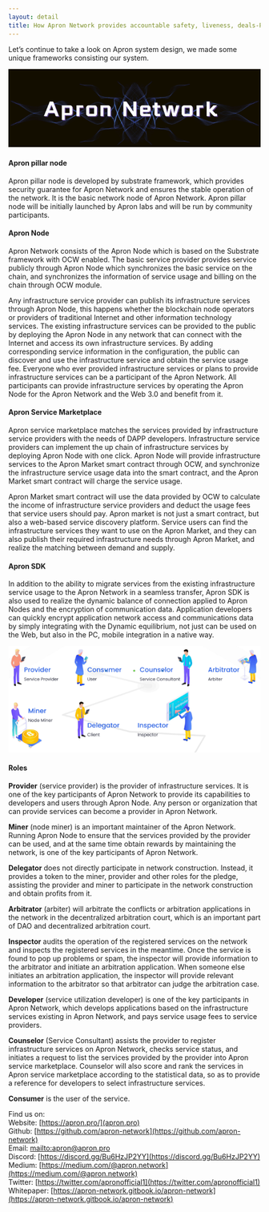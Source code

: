 ```yaml
---
layout: detail
title: How Apron Network provides accountable safety, liveness, deals-Part 2
---
```


Let’s continue to take a look on Apron system design, we made some unique frameworks consisting our system.

![safety](/assets/images/posts/20201219HowApronNetworkprovidesaccountablesafety3.png)

#### Apron pillar node
Apron pillar node is developed by substrate framework, which provides security guarantee for Apron Network and ensures the stable operation of the network. It is the basic network node of Apron Network. Apron pillar node will be initially launched by Apron labs and will be run by community participants.  

#### Apron Node
Apron Network consists of the Apron Node which is based on the Substrate framework with OCW enabled. The basic service provider provides service publicly through Apron Node which synchronizes the basic service on the chain, and synchronizes the information of service usage and billing on the chain through OCW module.  

Any infrastructure service provider can publish its infrastructure services through Apron Node, this happens whether the blockchain node operators or providers of traditional Internet and other information technology services. The existing infrastructure services can be provided to the public by deploying the Apron Node in any network that can connect with the Internet and access its own infrastructure services. By adding corresponding service information in the configuration, the public can discover and use the infrastructure service and obtain the service usage fee. Everyone who ever provided infrastructure services or plans to provide infrastructure services can be a participant of the Apron Network. All participants can provide infrastructure services by operating the Apron Node for the Apron Network and the Web 3.0 and benefit from it.  

#### Apron Service Marketplace
Apron service marketplace matches the services provided by infrastructure service providers with the needs of DAPP developers. Infrastructure service providers can implement the up chain of infrastructure services by deploying Apron Node with one click. Apron Node will provide infrastructure services to the Apron Market smart contract through OCW, and synchronize the infrastructure service usage data into the smart contract, and the Apron Market smart contract will charge the service usage.  

Apron Market smart contract will use the data provided by OCW to calculate the income of infrastructure service providers and deduct the usage fees that service users should pay. Apron market is not just a smart contract, but also a web-based service discovery platform. Service users can find the infrastructure services they want to use on the Apron Market, and they can also publish their required infrastructure needs through Apron Market, and realize the matching between demand and supply.  

#### Apron SDK
In addition to the ability to migrate services from the existing infrastructure service usage to the Apron Network in a seamless transfer, Apron SDK is also used to realize the dynamic balance of connection applied to Apron Nodes and the encryption of communication data. Application developers can quickly encrypt application network access and communications data by simply integrating with the Dynamic equilibrium, not just can be used on the Web, but also in the PC, mobile integration in a native way.

![safety](/assets/images/posts/20201219HowApronNetworkprovidesaccountablesafety4.png)

#### Roles
**Provider** (service provider) is the provider of infrastructure services. It is one of the key participants of Apron Network to provide its capabilities to developers and users through Apron Node. Any person or organization that can provide services can become a provider in Apron Network.  

**Miner** (node miner) is an important maintainer of the Apron Network. Running Apron Node to ensure that the services provided by the provider can be used, and at the same time obtain rewards by maintaining the network, is one of the key participants of Apron Network.  

**Delegator** does not directly participate in network construction. Instead, it provides a token to the miner, provider and other roles for the pledge, assisting the provider and miner to participate in the network construction and obtain profits from it.  

**Arbitrator** (arbiter) will arbitrate the conflicts or arbitration applications in the network in the decentralized arbitration court, which is an important part of DAO and decentralized arbitration court.  

**Inspector** audits the operation of the registered services on the network and inspects the registered services in the meantime. Once the service is found to pop up problems or spam, the inspector will provide information to the arbitrator and initiate an arbitration application. When someone else initiates an arbitration application, the inspector will provide relevant information to the arbitrator so that arbitrator can judge the arbitration case.  

**Developer** (service utilization developer) is one of the key participants in Apron Network, which develops applications based on the infrastructure services existing in Apron Network, and pays service usage fees to service providers.

**Counselor** (Service Consultant) assists the provider to register infrastructure services on Apron Network, checks service status, and initiates a request to list the services provided by the provider into Apron service marketplace. Counselor will also score and rank the services in Apron service marketplace according to the statistical data, so as to provide a reference for developers to select infrastructure services.  

**Consumer** is the user of the service.  

Find us on:<br>
Website: [https://apron.pro/](apron.pro)<br>
Github: [https://github.com/apron-network](https://github.com/apron-network)<br>
Email: [mailto:apron@apron.pro](apron@apron.pro)<br>
Discord: [https://discord.gg/Bu6HzJP2YY](https://discord.gg/Bu6HzJP2YY)<br>
Medium: [https://medium.com/@apron.network](https://medium.com/@apron.network)<br>
Twitter: [https://twitter.com/apronofficial1](https://twitter.com/apronofficial1)<br>
Whitepaper: [https://apron-network.gitbook.io/apron-network](https://apron-network.gitbook.io/apron-network)<br>
